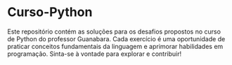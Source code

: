 # Curso-Python
 Este repositório contém as soluções para os desafios propostos no curso de Python do professor Guanabara. Cada exercício é uma oportunidade de praticar conceitos fundamentais da linguagem e aprimorar habilidades em programação. Sinta-se à vontade para explorar e contribuir!
